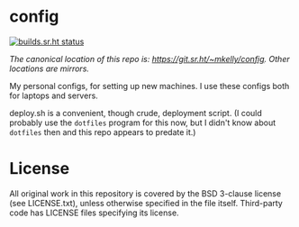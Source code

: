 # config

[![builds.sr.ht status](https://builds.sr.ht/~mkelly/config/commits/master.svg)](https://builds.sr.ht/~mkelly/config/commits/master?)

_The canonical location of this repo is: <https://git.sr.ht/~mkelly/config>.
Other locations are mirrors._

My personal configs, for setting up new machines. I use these configs both for
laptops and servers.

deploy.sh is a convenient, though crude, deployment script. (I could probably
use the `dotfiles` program for this now, but I didn't know about `dotfiles`
then and this repo appears to predate it.)

# License

All original work in this repository is covered by the BSD 3-clause license
(see LICENSE.txt), unless otherwise specified in the file itself. Third-party
code has LICENSE files specifying its license.
